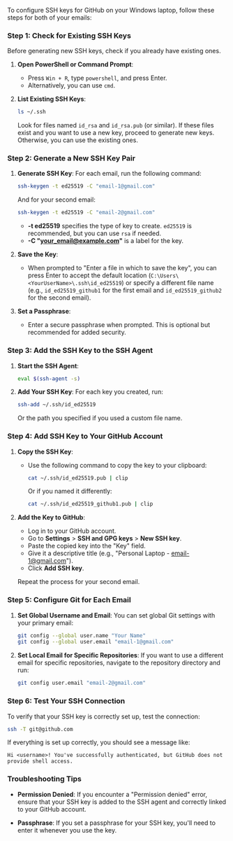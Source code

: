 To configure SSH keys for GitHub on your Windows laptop, follow these steps for both of your emails:

### Step 1: Check for Existing SSH Keys

Before generating new SSH keys, check if you already have existing ones.

1. **Open PowerShell or Command Prompt**:
   - Press `Win + R`, type `powershell`, and press Enter.
   - Alternatively, you can use `cmd`.

2. **List Existing SSH Keys**:
   ```bash
   ls ~/.ssh
   ```

   Look for files named `id_rsa` and `id_rsa.pub` (or similar). If these files exist and you want to use a new key, proceed to generate new keys. Otherwise, you can use the existing ones.

### Step 2: Generate a New SSH Key Pair

1. **Generate SSH Key**:
   For each email, run the following command:

   ```bash
   ssh-keygen -t ed25519 -C "email-1@gmail.com"
   ```

   And for your second email:

   ```bash
   ssh-keygen -t ed25519 -C "email-2@gmail.com"
   ```

   - **-t ed25519** specifies the type of key to create. `ed25519` is recommended, but you can use `rsa` if needed.
   - **-C "your_email@example.com"** is a label for the key.

2. **Save the Key**:
   - When prompted to "Enter a file in which to save the key", you can press Enter to accept the default location (`C:\Users\<YourUserName>\.ssh\id_ed25519`) or specify a different file name (e.g., `id_ed25519_github1` for the first email and `id_ed25519_github2` for the second email).

3. **Set a Passphrase**:
   - Enter a secure passphrase when prompted. This is optional but recommended for added security.

### Step 3: Add the SSH Key to the SSH Agent

1. **Start the SSH Agent**:
   ```bash
   eval $(ssh-agent -s)
   ```

2. **Add Your SSH Key**:
   For each key you created, run:

   ```bash
   ssh-add ~/.ssh/id_ed25519
   ```

   Or the path you specified if you used a custom file name.

### Step 4: Add SSH Key to Your GitHub Account

1. **Copy the SSH Key**:
   - Use the following command to copy the key to your clipboard:

     ```bash
     cat ~/.ssh/id_ed25519.pub | clip
     ```

     Or if you named it differently:

     ```bash
     cat ~/.ssh/id_ed25519_github1.pub | clip
     ```

2. **Add the Key to GitHub**:
   - Log in to your GitHub account.
   - Go to **Settings** > **SSH and GPG keys** > **New SSH key**.
   - Paste the copied key into the "Key" field.
   - Give it a descriptive title (e.g., "Personal Laptop - email-1@gmail.com").
   - Click **Add SSH key**.

   Repeat the process for your second email.

### Step 5: Configure Git for Each Email

1. **Set Global Username and Email**:
   You can set global Git settings with your primary email:

   ```bash
   git config --global user.name "Your Name"
   git config --global user.email "email-1@gmail.com"
   ```

2. **Set Local Email for Specific Repositories**:
   If you want to use a different email for specific repositories, navigate to the repository directory and run:

   ```bash
   git config user.email "email-2@gmail.com"
   ```

### Step 6: Test Your SSH Connection

To verify that your SSH key is correctly set up, test the connection:

```bash
ssh -T git@github.com
```

If everything is set up correctly, you should see a message like:

```plaintext
Hi <username>! You've successfully authenticated, but GitHub does not provide shell access.
```

### Troubleshooting Tips

- **Permission Denied**: If you encounter a "Permission denied" error, ensure that your SSH key is added to the SSH agent and correctly linked to your GitHub account.
  
- **Passphrase**: If you set a passphrase for your SSH key, you'll need to enter it whenever you use the key.

